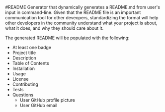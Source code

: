 #README Generator that dynamically generates a README.md from user's input in command-line. Given that the README file is an important communication tool for other deveopers, standardizing the format will help other developers in the community understand what your project is about, what it does, and why they should care about it.

The generated README will be populated with the following:

* At least one badge
* Project title
* Description
* Table of Contents
* Installation
* Usage
* License
* Contributing
* Tests
* Questions
  * User GitHub profile picture
  * User GitHub email
  
